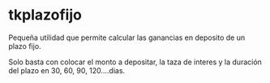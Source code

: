 # tkplazofijo

Pequeña utilidad que permite calcular las ganancias en deposito de un plazo fijo.

Solo basta con colocar el monto a depositar, la taza de interes y la duración del plazo en 30, 60, 90, 120....dias.
